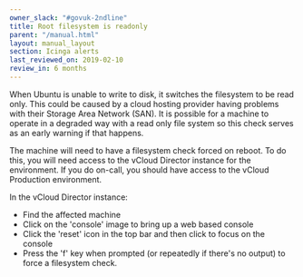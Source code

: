 ```yaml
---
owner_slack: "#govuk-2ndline"
title: Root filesystem is readonly
parent: "/manual.html"
layout: manual_layout
section: Icinga alerts
last_reviewed_on: 2019-02-10
review_in: 6 months
---
```


When Ubuntu is unable to write to disk, it switches the filesystem to be
read only. This could be caused by a cloud hosting provider having
problems with their Storage Area Network (SAN). It is possible for a machine
to operate in a degraded way with a read only file system so this check serves as an early warning if that happens.

The machine will need to have a filesystem check forced on reboot. To do
this, you will need access to the vCloud Director instance for the
environment. If you do on-call, you should have access to the vCloud Production environment.

In the vCloud Director instance:

- Find the affected machine
- Click on the 'console' image to bring up a web based console
- Click the 'reset' icon in the top bar and then click to focus on the
  console
- Press the 'f' key when prompted (or repeatedly if there's no output)
  to force a filesystem check.
